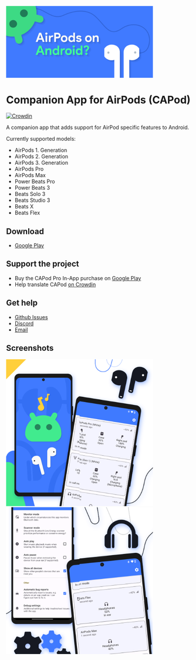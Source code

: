 <img src="https://github.com/d4rken/capod-public/raw/main/.assets/banner.png" width="400">

# Companion App for AirPods (CAPod) 

[![Crowdin](https://badges.crowdin.net/capod/localized.svg)](https://crowdin.com/project/capod)

A companion app that adds support for AirPod specific features to Android.

Currently supported models:

* AirPods 1. Generation
* AirPods 2. Generation
* AirPods 3. Generation
* AirPods Pro
* AirPods Max
* Power Beats Pro
* Power Beats 3
* Beats Solo 3
* Beats Studio 3
* Beats X
* Beats Flex

## Download

* [Google Play](https://play.google.com/store/apps/details?id=eu.darken.capod)

## Support the project

* Buy the CAPod Pro In-App purchase on [Google Play](https://play.google.com/store/apps/details?id=eu.darken.capod)
* Help translate CAPod [on Crowdin](https://crowdin.com/project/capod)

## Get help

* [Github Issues](https://github.com/d4rken/capod-public/issues)
* [Discord](https://discord.gg/vHubYPp)
* [Email](mailto:support@darken.eu)

## Screenshots

<img src="https://github.com/d4rken/capod-public/raw/main/.assets/screenshots/1.png" width="200"><img src="https://github.com/d4rken/capod-public/raw/main/.assets/screenshots/2.png" width="200"><img src="https://github.com/d4rken/capod-public/raw/main/.assets/screenshots/3.png" width="200"><img src="https://github.com/d4rken/capod-public/raw/main/.assets/screenshots/4.png" width="200">
